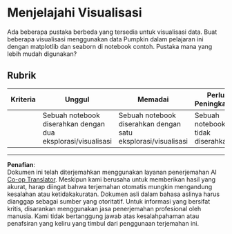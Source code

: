 <!--
CO_OP_TRANSLATOR_METADATA:
{
  "original_hash": "4485a1ed4dd1b5647365e3d87456515d",
  "translation_date": "2025-09-05T18:57:08+00:00",
  "source_file": "2-Regression/2-Data/assignment.md",
  "language_code": "id"
}
-->
# Menjelajahi Visualisasi

Ada beberapa pustaka berbeda yang tersedia untuk visualisasi data. Buat beberapa visualisasi menggunakan data Pumpkin dalam pelajaran ini dengan matplotlib dan seaborn di notebook contoh. Pustaka mana yang lebih mudah digunakan?

## Rubrik

| Kriteria | Unggul | Memadai | Perlu Peningkatan |
| -------- | ------- | -------- | ----------------- |
|          | Sebuah notebook diserahkan dengan dua eksplorasi/visualisasi         | Sebuah notebook diserahkan dengan satu eksplorasi/visualisasi       | Sebuah notebook tidak diserahkan                 |

---

**Penafian**:  
Dokumen ini telah diterjemahkan menggunakan layanan penerjemahan AI [Co-op Translator](https://github.com/Azure/co-op-translator). Meskipun kami berusaha untuk memberikan hasil yang akurat, harap diingat bahwa terjemahan otomatis mungkin mengandung kesalahan atau ketidakakuratan. Dokumen asli dalam bahasa aslinya harus dianggap sebagai sumber yang otoritatif. Untuk informasi yang bersifat kritis, disarankan menggunakan jasa penerjemahan profesional oleh manusia. Kami tidak bertanggung jawab atas kesalahpahaman atau penafsiran yang keliru yang timbul dari penggunaan terjemahan ini.